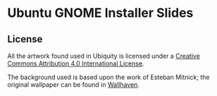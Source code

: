 # Ubuntu GNOME Installer Slides

## License
All the artwork found used in Ubiquity is licensed under a [Creative Commons Attribution 4.0 International License](https://creativecommons.org/licenses/by-sa/4.0/).

The background used is based upon the work of Esteban Mitnick; the original wallpaper can be found in [Wallhaven](http://alpha.wallhaven.cc/wallpaper/135914).
